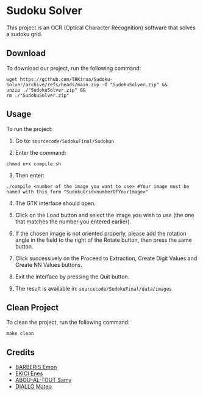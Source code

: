 # Sudoku Solver

This project is an OCR (Optical Character Recognition) software that solves a sudoku grid.

## Download

To download our project, run the following command:

```
wget https://github.com/TRKirua/Sudoku-Solver/archive/refs/heads/main.zip -O "SudokuSolver.zip" &&
unzip ./"SudokuSolver.zip" &&
rm ./"SudokuSolver.zip"
```

## Usage

To run the project:

1. Go to: `sourcecode/SudokuFinal/Sudokun`

2. Enter the command:

```
chmod u+x compile.sh
```

3. Then enter:

```
./compile <number of the image you want to use> #Your image must be named with this form "SudokuGrid<numberOfYourImage>"
```

4. The GTK interface should open.

5. Click on the Load button and select the image you wish to use (the one that matches the number you entered earlier).

6. If the chosen image is not oriented properly, please add the rotation angle in the field to the right of the Rotate button, then press the same button.

7. Click successively on the Proceed to Extraction, Create Digit Values and Create NN Values buttons.

8. Exit the interface by pressing the Quit button.

9. The result is available in: `sourcecode/SudokuFinal/data/images`

## Clean Project

To clean the project, run the following command:

```
make clean
```

## Credits

- [BARBERIS Emon](https://github.com/EmonBar)
- [EKICI Enes](https://github.com/TRKirua)
- [ABOU-AL-TOUT Samy](https://github.com/Locovamos)
- [DIALLO Mateo](https://github.com/Matflashhdw)
